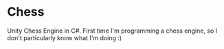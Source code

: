# Chess

Unity Chess Engine in C#.
First time I'm programming a chess engine, so I don't particularly know what I'm doing :)
